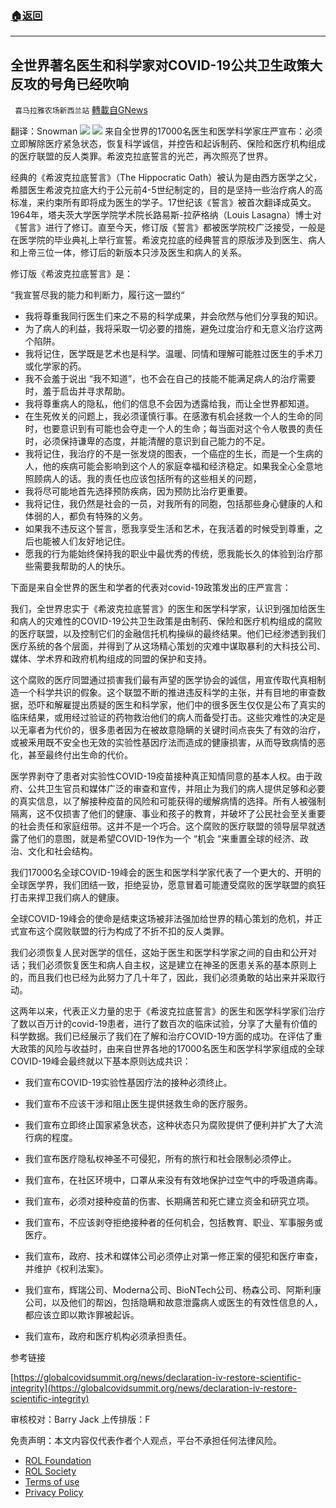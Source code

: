 ###  [:house:返回](README.md)
---


## 全世界著名医生和科学家对COVID-19公共卫生政策大反攻的号角已经吹响
` 喜马拉雅农场新西兰站` [轉載自GNews](https://gnews.org/zh-hans/2531513/)

翻译：Snowman
 ![](https://assets.gnews.org/wp-content/uploads/2022/05/G新闻-7.jpg) ![](https://assets.gnews.org/wp-content/uploads/2022/05/declaration-1.png) 
来自全世界的17000名医生和医学科学家庄严宣布：必须立即解除医疗紧急状态，恢复科学诚信，并控告和起诉制药、保险和医疗机构组成的医疗联盟的反人类罪。希波克拉底誓言的光芒，再次照亮了世界。
 
经典的《希波克拉底誓言》（The Hippocratic Oath）被认为是由西方医学之父，希腊医生希波克拉底大约于公元前4-5世纪制定的，目的是坚持一些治疗病人的高标准，来约束所有即将成为医生的学子。17世纪该《誓言》被首次翻译成英文。1964年，塔夫茨大学医学院学术院长路易斯-拉萨格纳（Louis Lasagna）博士对《誓言》进行了修订。直至今天，修订版《誓言》都被医学院校广泛接受，一般是在医学院的毕业典礼上举行宣誓。希波克拉底的经典誓言的原版涉及到医生、病人和上帝三位一体，修订后的新版本只涉及医生和病人的关系。
 
修订版《希波克拉底誓言》是：
 
“我宣誓尽我的能力和判断力，履行这一盟约“
 
- 我将尊重我同行医生们来之不易的科学成果，并会欣然与他们分享我的知识。
- 为了病人的利益，我将采取一切必要的措施，避免过度治疗和无意义治疗这两个陷阱。
- 我将记住，医学既是艺术也是科学。温暖、同情和理解可能胜过医生的手术刀或化学家的药。
- 我不会羞于说出 “我不知道”，也不会在自己的技能不能满足病人的治疗需要时，羞于启齿并寻求帮助。
- 我将尊重病人的隐私，他们的信息不会因为透露给我，而让全世界都知道。
- 在生死攸关的问题上，我必须谨慎行事。在感激有机会拯救一个人的生命的同时，也要意识到有可能也会夺走一个人的生命；每当面对这个令人敬畏的责任时，必须保持谦卑的态度，并能清醒的意识到自己能力的不足。
- 我将记住，我治疗的不是一张发烧的图表，一个癌症的生长，而是一个生病的人，他的疾病可能会影响到这个人的家庭幸福和经济稳定。如果我全心全意地照顾病人的话。我的责任也应该包括所有的这些相关的问题，
- 我将尽可能地首先选择预防疾病，因为预防比治疗更重要。
- 我将记住，我仍然是社会的一员，对我所有的同胞，包括那些身心健康的人和体弱的人，都负有特殊的义务。
- 如果我不违反这个誓言，愿我享受生活和艺术，在我活着的时候受到尊重，之后也能被人们友好地记住。
- 愿我的行为能始终保持我的职业中最优秀的传统，愿我能长久的体验到治疗那些需要我帮助的人的快乐。

下面是来自全世界的医生和学者的代表对covid-19政策发出的庄严宣言：
 
我们，全世界忠实于《希波克拉底誓言》的医生和医学科学家，认识到强加给医生和病人的灾难性的COVID-19公共卫生政策是由制药、保险和医疗机构组成的腐败的医疗联盟，以及控制它们的金融信托机构操纵的最终结果。他们已经渗透到我们医疗系统的各个层面，并得到了从这场精心策划的灾难中谋取暴利的大科技公司、媒体、学术界和政府机构组成的同盟的保护和支持。
 
这个腐败的医疗同盟通过损害我们最有声望的医学协会的诚信，用宣传取代真相制造一个科学共识的假象。这个联盟不断的推进违反科学的主张，并有目地的审查数据，恐吓和解雇提出质疑的医生和科学家，他们中的很多医生仅仅是公布了真实的临床结果，或用经过验证的药物救治他们的病人而备受打击。这些灾难性的决定是以无辜者为代价的，很多患者因为在被故意隐瞒的关键时间点丧失了有效的治疗，或被釆用既不安全也无效的实验性基因疗法而造成的健康损害，从而导致病情的恶化，甚至最终付出生命的代价。
 
医学界剥夺了患者对实验性COVID-19疫苗接种真正知情同意的基本人权。由于政府、公共卫生官员和媒体广泛的审查和宣传，并阻止为我们的病人提供足够和必要的真实信息，以了解接种疫苗的风险和可能获得的缓解病情的选择。所有人被强制隔离，这不仅损害了他们的健康、事业和孩子的教育，并破坏了公民社会至关重要的社会责任和家庭纽带。这并不是一个巧合。这个腐败的医疗联盟的领导层早就透露了他们的意图，就是希望COVID-19作为一个 “机会 “来重置全球的经济、政治、文化和社会结构。
 
我们17000名全球COVID-19峰会的医生和医学科学家代表了一个更大的、开明的全球医学界，我们团结一致，拒绝妥协，愿意冒着可能遭受腐败的医学联盟的疯狂打击来捍卫我们病人的健康。
 
全球COVID-19峰会的使命是结束这场被非法强加给世界的精心策划的危机，并正式宣布这个腐败联盟的行为构成了不折不扣的反人类罪。
 
我们必须恢复人民对医学的信任，这始于医生和医学科学家之间的自由和公开对话；我们必须恢复医生和病人自主权，这是建立在神圣的医患关系的基本原则上的，而且我们也已经为此努力了几十年了，因此，我们必须勇敢的站出来并采取行动。
 
这两年以来，代表正义力量的忠于《希波克拉底誓言》的医生和医学科学家们治疗了数以百万计的covid-19患者，进行了数百次的临床试验，分享了大量有价值的科学数据。我们已经展示了我们在了解和治疗COVID-19方面的成功。在评估了重大政策的风险与收益时，由来自世界各地的17000名医生和医学科学家组成的全球COVID-19峰会最终就以下基本原则达成共识：

- 我们宣布COVID-19实验性基因疗法的接种必须终止。

- 我们宣布不应该干涉和阻止医生提供拯救生命的医疗服务。

- 我们宣布立即终止国家紧急状态，这种状态只为腐败提供了便利并扩大了大流行病的程度。

- 我们宣布医疗隐私权神圣不可侵犯，所有的旅行和社会限制必须停止。

- 我们宣布，在社区环境中，口罩从来没有有效地保护过空气中的呼吸道病毒。

- 我们宣布，必须对接种疫苗的伤害、长期痛苦和死亡建立资金和研究立项。

- 我们宣布，不应该剥夺拒绝接种者的任何机会，包括教育、职业、军事服务或医疗。

- 我们宣布，政府、技术和媒体公司必须停止对第一修正案的侵犯和医疗审查，并维护《权利法案》。

- 我们宣布，辉瑞公司、Moderna公司、BioNTech公司、杨森公司、阿斯利康公司，以及他们的帮凶，包括隐瞒和故意泄露病人或医生的有效性信息的人，都应该立即以欺诈罪被起诉。

- 我们宣布，政府和医疗机构必须承担责任。

参考链接
 
[https://globalcovidsummit.org/news/declaration-iv-restore-scientific-integrity](https://globalcovidsummit.org/news/declaration-iv-restore-scientific-integrity)
 
审核校对：Barry Jack
上传排版：F

免责声明：本文内容仅代表作者个人观点，平台不承担任何法律风险。
  
- [ROL Foundation](https://rolfoundation.org/)
- [ROL Society](https://rolsociety.org/)
- [Terms of use](https://gnews.org/terms-of-use-3/)
- [Privacy Policy](https://gnews.org/privacy-policy/)
